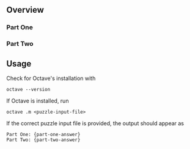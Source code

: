 ## Overview

### Part One



### Part Two




## Usage

Check for Octave's installation with

```
octave --version
```

If Octave is installed, run

```
octave .m <puzzle-input-file>
```

If the correct puzzle input file is provided, the output should appear as

```
Part One: {part-one-answer}
Part Two: {part-two-answer}
```

